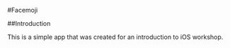 #Facemoji

##Introduction

This is a simple app that was created for an introduction to iOS workshop.
